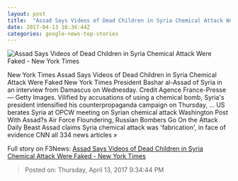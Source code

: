 ```yaml
---
layout: post
title:  "Assad Says Videos of Dead Children in Syria Chemical Attack Were Faked - New York Times"
date: 2017-04-13 16:34:44Z
categories: google-news-top-stories
---
```


![Assad Says Videos of Dead Children in Syria Chemical Attack Were Faked - New York Times](https://static01.nyt.com/images/2017/04/14/world/middleeast/14Syria/14Syria-facebookJumbo.jpg)

New York Times Assad Says Videos of Dead Children in Syria Chemical Attack Were Faked New York Times President Bashar al-Assad of Syria in an interview from Damascus on Wednesday. Credit Agence France-Presse — Getty Images. Vilified by accusations of using a chemical bomb, Syria's president intensified his counterpropaganda campaign on Thursday, ... US berates Syria at OPCW meeting on Syrian chemical attack Washington Post With Assad?s Air Force Floundering, Russian Bombers Go On the Attack Daily Beast Assad claims Syria chemical attack was 'fabrication', in face of evidence CNN all 334 news articles »


Full story on F3News: [Assad Says Videos of Dead Children in Syria Chemical Attack Were Faked - New York Times](http://www.f3nws.com/n/qsMRNC)

> Posted on: Thursday, April 13, 2017 9:34:44 PM
